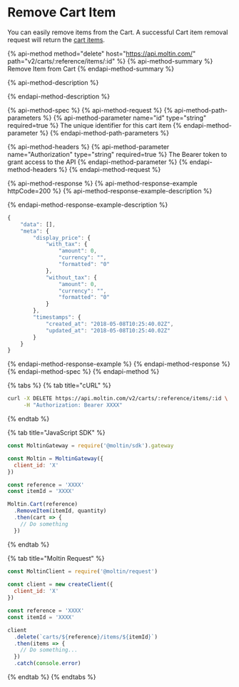 # Remove Cart Item

You can easily remove items from the Cart. A successful Cart item removal request will return the [cart items](./).

{% api-method method="delete" host="https://api.moltin.com/" path="v2/carts/:reference/items/:id" %}
{% api-method-summary %}
Remove Item from Cart
{% endapi-method-summary %}

{% api-method-description %}

{% endapi-method-description %}

{% api-method-spec %}
{% api-method-request %}
{% api-method-path-parameters %}
{% api-method-parameter name="id" type="string" required=true %}
The unique identifier for this cart item
{% endapi-method-parameter %}
{% endapi-method-path-parameters %}

{% api-method-headers %}
{% api-method-parameter name="Authorization" type="string" required=true %}
The Bearer token to grant access to the API
{% endapi-method-parameter %}
{% endapi-method-headers %}
{% endapi-method-request %}

{% api-method-response %}
{% api-method-response-example httpCode=200 %}
{% api-method-response-example-description %}

{% endapi-method-response-example-description %}

```javascript
{
    "data": [],
    "meta": {
        "display_price": {
            "with_tax": {
                "amount": 0,
                "currency": "",
                "formatted": "0"
            },
            "without_tax": {
                "amount": 0,
                "currency": "",
                "formatted": "0"
            }
        },
        "timestamps": {
            "created_at": "2018-05-08T10:25:40.02Z",
            "updated_at": "2018-05-08T10:25:40.02Z"
        }
    }
}
```
{% endapi-method-response-example %}
{% endapi-method-response %}
{% endapi-method-spec %}
{% endapi-method %}

{% tabs %}
{% tab title="cURL" %}
```bash
curl -X DELETE https://api.moltin.com/v2/carts/:reference/items/:id \
     -H "Authorization: Bearer XXXX"
```
{% endtab %}

{% tab title="JavaScript SDK" %}
```javascript
const MoltinGateway = require('@moltin/sdk').gateway

const Moltin = MoltinGateway({
  client_id: 'X'
})

const reference = 'XXXX'
const itemId = 'XXXX'

Moltin.Cart(reference)
  .RemoveItem(itemId, quantity)
  .then(cart => {
    // Do something
  })
```
{% endtab %}

{% tab title="Moltin Request" %}
```javascript
const MoltinClient = require('@moltin/request')
​
const client = new createClient({
  client_id: 'X'
})

const reference = 'XXXX'
const itemId = 'XXXX'

client
  .delete(`carts/${reference}/items/${itemId}`)
  .then(items => {
    // Do something...
  })
  .catch(console.error)
```
{% endtab %}
{% endtabs %}

